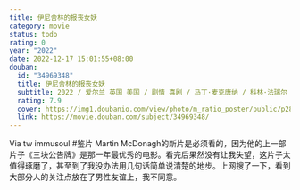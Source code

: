 ```yaml
---
title: 伊尼舍林的报丧女妖
category: movie
status: todo
rating: 0
year: "2022"
date: 2022-12-17 15:01:55+08:00
douban:
  id: "34969348"
  title: 伊尼舍林的报丧女妖
  subtitle: 2022 / 爱尔兰 英国 美国 / 剧情 喜剧 / 马丁·麦克唐纳 / 科林·法瑞尔 布莱丹·格里森
  rating: 7.9
  cover: https://img1.doubanio.com/view/photo/m_ratio_poster/public/p2877252828.jpg
  link: https://movie.douban.com/subject/34969348/
---
```


Via tw immusoul #鉴片 Martin McDonagh的新片是必须看的，因为他的上一部片子《三块公告牌》是那一年最优秀的电影。看完后果然没有让我失望，这片子太值得琢磨了，甚至到了我没办法用几句话简单说清楚的地步。上网搜了一下，看到大部分人的关注点放在了男性友谊上，我不同意。
